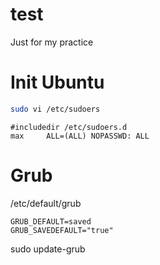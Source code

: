 # test
Just for my practice

# Init Ubuntu
``` bash
sudo vi /etc/sudoers
```
``` shell
#includedir /etc/sudoers.d
max     ALL=(ALL) NOPASSWD: ALL
```

# Grub
/etc/default/grub
```
GRUB_DEFAULT=saved
GRUB_SAVEDEFAULT="true"
```
sudo update-grub
